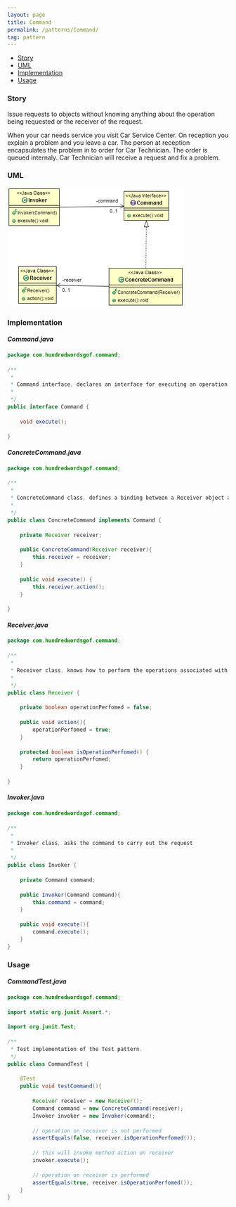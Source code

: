 ```yaml
---
layout: page
title: Command
permalink: /patterns/Command/
tag: pattern
---
```


* [Story](#Story)
* [UML](#UML)
* [Implementation](#Implementation)
* [Usage](#Usage)


###  <a id="Story"></a>Story 

Issue requests to objects without knowing anything about the operation being requested or the receiver of the request.

When your car needs service you visit Car Service Center. On reception you explain a problem and you leave a car.
The person at reception encapsulates the problem in to order for Car Technician. The order is queued internaly.
Car Technician will receive a request and fix a problem.



###  <a id="UML"></a>UML 
[![](/assets/img/command.png)](/assets/img/command.png)

###  <a id="Implementation"></a>Implementation 

#### *Command.java* 
```java 
package com.hundredwordsgof.command;

/**
 * 
 * Command interface, declares an interface for executing an operation 
 *
 */
public interface Command {

	void execute();
	
}
```

#### *ConcreteCommand.java* 
```java 
package com.hundredwordsgof.command;

/**
 * 
 * ConcreteCommand class, defines a binding between a Receiver object and an operation
 *
 */
public class ConcreteCommand implements Command {

	private Receiver receiver;
	
	public ConcreteCommand(Receiver receiver){
		this.receiver = receiver;
	}
	
	public void execute() {
		this.receiver.action();
	}

}
```

#### *Receiver.java* 
```java 
package com.hundredwordsgof.command;

/**
 * 
 * Receiver class, knows how to perform the operations associated with carrying out a request 
 *
 */
public class Receiver {

	private boolean operationPerfomed = false;
	
	public void action(){	
		operationPerfomed = true;
	}

	protected boolean isOperationPerfomed() {
		return operationPerfomed;
	}
		
}
```

#### *Invoker.java* 
```java 
package com.hundredwordsgof.command;

/**
 * 
 * Invoker class, asks the command to carry out the request
 *
 */
public class Invoker {

	private Command command;

	public Invoker(Command command){
		this.command = command;
	}
	
	public void execute(){
		command.execute();
	}
}
```

###  <a id="Usage"></a>Usage 

#### *CommandTest.java* 
```java 
package com.hundredwordsgof.command;

import static org.junit.Assert.*;

import org.junit.Test;

/**
 * Test implementation of the Test pattern.
 */
public class CommandTest {

	@Test
	public void testCommand(){

		Receiver receiver = new Receiver();
		Command command = new ConcreteCommand(receiver);		
		Invoker invoker = new Invoker(command);

		// operation on receiver is not performed
		assertEquals(false, receiver.isOperationPerfomed());
		
		// this will invoke method action on receiver
		invoker.execute();
		
		// operation on receiver is performed 
		assertEquals(true, receiver.isOperationPerfomed());
	}	
}
```

